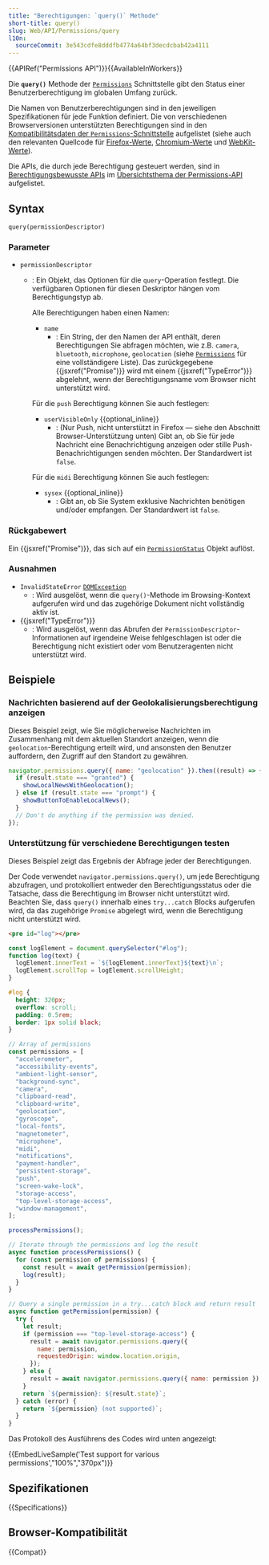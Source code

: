 ```yaml
---
title: "Berechtigungen: `query()` Methode"
short-title: query()
slug: Web/API/Permissions/query
l10n:
  sourceCommit: 3e543cdfe8dddfb4774a64bf3decdcbab42a4111
---
```


{{APIRef("Permissions API")}}{{AvailableInWorkers}}

Die **`query()`** Methode der [`Permissions`](/de/docs/Web/API/Permissions) Schnittstelle gibt den Status einer Benutzerberechtigung im globalen Umfang zurück.

Die Namen von Benutzerberechtigungen sind in den jeweiligen Spezifikationen für jede Funktion definiert.
Die von verschiedenen Browserversionen unterstützten Berechtigungen sind in den [Kompatibilitätsdaten der `Permissions`-Schnittstelle](/de/docs/Web/API/Permissions#browser_compatibility) aufgelistet (siehe auch den relevanten Quellcode für [Firefox-Werte](https://searchfox.org/mozilla-central/source/dom/webidl/Permissions.webidl#10), [Chromium-Werte](https://chromium.googlesource.com/chromium/src/+/refs/heads/main/third_party/blink/renderer/modules/permissions/permission_descriptor.idl) und [WebKit-Werte](https://github.com/WebKit/WebKit/blob/main/Source/WebCore/Modules/permissions/PermissionName.idl)).

Die APIs, die durch jede Berechtigung gesteuert werden, sind in [Berechtigungsbewusste APIs](/de/docs/Web/API/Permissions_API#permission-aware_apis) im [Übersichtsthema der Permissions-API](/de/docs/Web/API/Permissions_API) aufgelistet.

## Syntax

```js-nolint
query(permissionDescriptor)
```

### Parameter

- `permissionDescriptor`

  - : Ein Objekt, das Optionen für die `query`-Operation festlegt.
    Die verfügbaren Optionen für diesen Deskriptor hängen vom Berechtigungstyp ab.

    Alle Berechtigungen haben einen Namen:

    - `name`
      - : Ein String, der den Namen der API enthält, deren Berechtigungen Sie abfragen möchten, wie z.B. `camera`, `bluetooth`, `microphone`, `geolocation` (siehe [`Permissions`](/de/docs/Web/API/Permissions#browser_compatibility) für eine vollständigere Liste).
        Das zurückgegebene {{jsxref("Promise")}} wird mit einem {{jsxref("TypeError")}} abgelehnt, wenn der Berechtigungsname vom Browser nicht unterstützt wird.

    Für die `push` Berechtigung können Sie auch festlegen:

    - `userVisibleOnly` {{optional_inline}}
      - : (Nur Push, nicht unterstützt in Firefox — siehe den Abschnitt Browser-Unterstützung unten) Gibt an, ob Sie für jede Nachricht eine Benachrichtigung anzeigen oder stille Push-Benachrichtigungen senden möchten.
        Der Standardwert ist `false`.

    Für die `midi` Berechtigung können Sie auch festlegen:

    - `sysex` {{optional_inline}}
      - : Gibt an, ob Sie System exklusive Nachrichten benötigen und/oder empfangen.
        Der Standardwert ist `false`.

### Rückgabewert

Ein {{jsxref("Promise")}}, das sich auf ein [`PermissionStatus`](/de/docs/Web/API/PermissionStatus) Objekt auflöst.

### Ausnahmen

- `InvalidStateError` [`DOMException`](/de/docs/Web/API/DOMException)
  - : Wird ausgelöst, wenn die `query()`-Methode im Browsing-Kontext aufgerufen wird und das zugehörige Dokument nicht vollständig aktiv ist.
- {{jsxref("TypeError")}}
  - : Wird ausgelöst, wenn das Abrufen der `PermissionDescriptor`-Informationen auf irgendeine Weise fehlgeschlagen ist oder die Berechtigung nicht existiert oder vom Benutzeragenten nicht unterstützt wird.

## Beispiele

### Nachrichten basierend auf der Geolokalisierungsberechtigung anzeigen

Dieses Beispiel zeigt, wie Sie möglicherweise Nachrichten im Zusammenhang mit dem aktuellen Standort anzeigen, wenn die `geolocation`-Berechtigung erteilt wird, und ansonsten den Benutzer auffordern, den Zugriff auf den Standort zu gewähren.

```js
navigator.permissions.query({ name: "geolocation" }).then((result) => {
  if (result.state === "granted") {
    showLocalNewsWithGeolocation();
  } else if (result.state === "prompt") {
    showButtonToEnableLocalNews();
  }
  // Don't do anything if the permission was denied.
});
```

### Unterstützung für verschiedene Berechtigungen testen

Dieses Beispiel zeigt das Ergebnis der Abfrage jeder der Berechtigungen.

Der Code verwendet `navigator.permissions.query()`, um jede Berechtigung abzufragen, und protokolliert entweder den Berechtigungsstatus oder die Tatsache, dass die Berechtigung im Browser nicht unterstützt wird.
Beachten Sie, dass `query()` innerhalb eines `try...catch` Blocks aufgerufen wird, da das zugehörige `Promise` abgelegt wird, wenn die Berechtigung nicht unterstützt wird.

```html hidden
<pre id="log"></pre>
```

```js hidden
const logElement = document.querySelector("#log");
function log(text) {
  logElement.innerText = `${logElement.innerText}${text}\n`;
  logElement.scrollTop = logElement.scrollHeight;
}
```

```css hidden
#log {
  height: 320px;
  overflow: scroll;
  padding: 0.5rem;
  border: 1px solid black;
}
```

```js
// Array of permissions
const permissions = [
  "accelerometer",
  "accessibility-events",
  "ambient-light-sensor",
  "background-sync",
  "camera",
  "clipboard-read",
  "clipboard-write",
  "geolocation",
  "gyroscope",
  "local-fonts",
  "magnetometer",
  "microphone",
  "midi",
  "notifications",
  "payment-handler",
  "persistent-storage",
  "push",
  "screen-wake-lock",
  "storage-access",
  "top-level-storage-access",
  "window-management",
];

processPermissions();

// Iterate through the permissions and log the result
async function processPermissions() {
  for (const permission of permissions) {
    const result = await getPermission(permission);
    log(result);
  }
}

// Query a single permission in a try...catch block and return result
async function getPermission(permission) {
  try {
    let result;
    if (permission === "top-level-storage-access") {
      result = await navigator.permissions.query({
        name: permission,
        requestedOrigin: window.location.origin,
      });
    } else {
      result = await navigator.permissions.query({ name: permission });
    }
    return `${permission}: ${result.state}`;
  } catch (error) {
    return `${permission} (not supported)`;
  }
}
```

Das Protokoll des Ausführens des Codes wird unten angezeigt:

{{EmbedLiveSample('Test support for various permissions',"100%","370px")}}

## Spezifikationen

{{Specifications}}

## Browser-Kompatibilität

{{Compat}}
